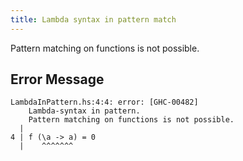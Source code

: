 ```yaml
---
title: Lambda syntax in pattern match
---
```


Pattern matching on functions is not possible.

## Error Message

```
LambdaInPattern.hs:4:4: error: [GHC-00482]
    Lambda-syntax in pattern.
    Pattern matching on functions is not possible.
  |
4 | f (\a -> a) = 0
  |    ^^^^^^^
```
